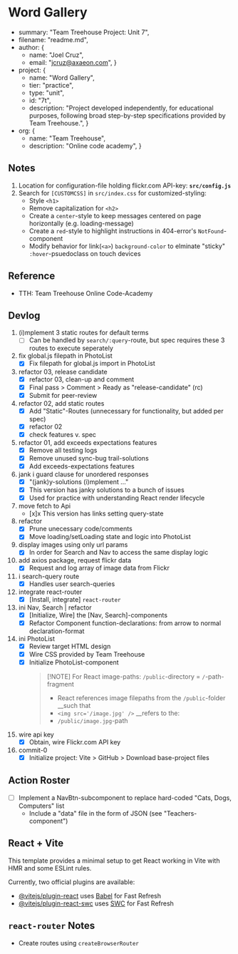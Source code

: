 

# Word Gallery
- summary: "Team Treehouse Project: Unit 7",
- filename: "readme.md",
- author: {
   - name: "Joel Cruz",
   - email: "jcruz@axaeon.com", }
- project: {
   - name: "Word Gallery",
   - tier: "practice",
   - type: "unit",
   - id: "7t",
   - description: "Project developed independently, for educational purposes, following broad step-by-step specifications provided by Team Treehouse.", }
- org: {
   - name: "Team Treehouse",
   - description: "Online code academy", }

## Notes
1. Location for configuration-file holding flickr.com API-key: **`src/config.js`**
1. Search for `[CUSTOMCSS]` in `src/index.css` for customized-styling:
   - Style `<h1>`
   - Remove capitalization for `<h2>`
   - Create a `center`-style to keep messages centered on page horizontally (e.g. loading-message)
   - Create a `red`-style to highlight instructions in 404-error's `NotFound`-component
   - Modify behavior for link(`<a>`) `background-color` to elminate "sticky" `:hover`-psuedoclass on touch devices

## Reference
- TTH: Team Treehouse Online Code-Academy

## Devlog
1. (i)mplement 3 static routes for default terms
   - [ ] Can be handled by `search/:query`-route, but spec requires these 3 routes to execute seperately
1. fix global.js filepath in PhotoList
   - [x] Fix filepath for global.js import in PhotoList
1. refactor 03, release candidate
   - [x] refactor 03, clean-up and comment
   - [x] Final pass > Comment > Ready as "release-candidate" (rc)
   - [x] Submit for peer-review
1. refactor 02, add static routes
   - [x] Add "Static"-Routes (unnecessary for functionality, but added per spec)
   - [x] refactor 02
   - [x] check features v. spec
1. refactor 01, add exceeds expectations features
   - [x] Remove all testing logs
   - [x] Remove unused sync-bug trail-solutions
   - [x] Add exceeds-expectations features
1. jank i guard clause for unordered responses
   - [x] "(jank)y-solutions (i)mplement ..."
   - [x] This version has janky solutions to a bunch of issues
   - [x] Used for practice with understanding React render lifecycle
1. move fetch to Api
   - [x]x This version has links setting query-state
1. refactor
   - [x] Prune unecessary code/comments
   - [x] Move loading/setLoading state and logic into PhotoList
1. display images using only url params
   - [x] In order for Search and Nav to access the same display logic
1. add axios package, request flickr data
   - [x] Request and log array of image data from Flickr
1. i search-query route
   - [x] Handles user search-queries
1. integrate react-router
   - [x] [Install, integrate] `react-router`
1. ini Nav, Search | refactor
   - [x] [Initialize, Wire] the [Nav, Search]-components
   - [x] Refactor Component function-declarations: from arrow to normal declaration-format
1. ini PhotoList
   - [x] Review target HTML design
   - [x] Wire CSS provided by Team Treehouse
   - [x] Initialize PhotoList-component
      > [!NOTE] For React image-paths: `/public`-directory = `/`-path-fragment
      > - React references image filepaths from the `/public`-folder __such that
      > - `<img src='/image.jpg' />` __refers to the:
      > - `/public/image.jpg`-path
1. wire api key
   - [x] Obtain, wire Flickr.com API key
1. commit-0
   - [x] Initialize project: Vite > GitHub > Download base-project files

## Action Roster
- [ ] Implement a NavBtn-subcomponent to replace hard-coded "Cats, Dogs, Computers" list
   - Include a "data" file in the form of JSON (see "Teachers-component")

## React + Vite

This template provides a minimal setup to get React working in Vite with HMR and some ESLint rules.

Currently, two official plugins are available:

- [@vitejs/plugin-react](https://github.com/vitejs/vite-plugin-react/blob/main/packages/plugin-react/README.md) uses [Babel](https://babeljs.io/) for Fast Refresh
- [@vitejs/plugin-react-swc](https://github.com/vitejs/vite-plugin-react-swc) uses [SWC](https://swc.rs/) for Fast Refresh

## `react-router` Notes
- Create routes using `createBrowserRouter`


